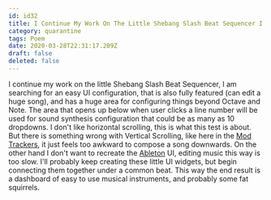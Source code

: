 ```yaml
---
id: id32
title: I Continue My Work On The Little Shebang Slash Beat Sequencer I Am Searching For An Easy Ui Configuration That Is Also Fully F...
category: quarantine
tags: Poem
date: 2020-03-28T22:31:17.209Z
draft: false
deleted: false
---
```


I continue my work on the little Shebang Slash Beat Sequencer, I am searching for an easy UI configuration, that is also fully featured (can edit a huge song), and has a huge area for configuring things beyond Octave and Note. The area that opens up below when user clicks a line number will be used for sound synthesis configuration that could be as many as 10 dropdowns. I don't like horizontal scrolling, this is what this test is about. But there is something wrong with Vertical Scrolling, like here in the [Mod Trackers][1], it just feels too awkward to compose a song downwards. On the other hand I don't want to recreate the [Ableton][2] UI, editing music this way is too slow. I'll probably keep creating these little UI widgets, but begin connecting them together under a common beat. This way the end result is a dashboard of easy to use musical instruments, and probably some fat squirrels.

[1]: https://www.youtube.com/watch?v=gdSslkrN1kk
[2]: https://www.ableton.com/en/live/
